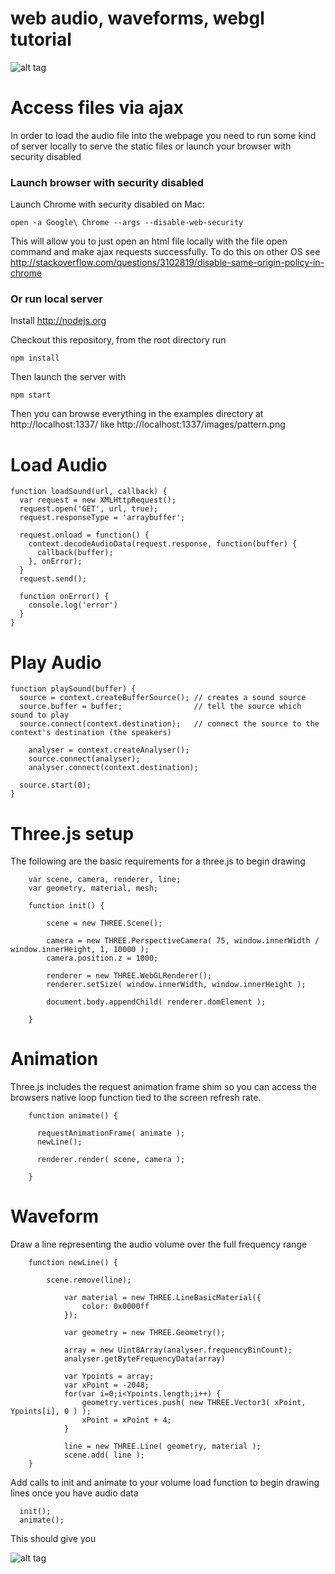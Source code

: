web audio, waveforms, webgl tutorial
===========

![alt tag](https://raw.github.com/aaronhans/webaudioviz/master/examples/images/pattern.png)

# Access files via ajax

In order to load the audio file into the webpage you need to run some kind of server locally to serve the static files or launch your browser with security disabled

### Launch browser with security disabled

Launch Chrome with security disabled on Mac:

```
open -a Google\ Chrome --args --disable-web-security
```

This will allow you to just open an html file locally with the file open command and make ajax requests successfully. To do this on other OS see http://stackoverflow.com/questions/3102819/disable-same-origin-policy-in-chrome

### Or run local server

Install http://nodejs.org

Checkout this repository, from the root directory run

```
npm install
```

Then launch the server with 

```
npm start
```

Then you can browse everything in the examples directory at http://localhost:1337/ like http://localhost:1337/images/pattern.png

# Load Audio

```
function loadSound(url, callback) {
  var request = new XMLHttpRequest();
  request.open('GET', url, true);
  request.responseType = 'arraybuffer';

  request.onload = function() {
    context.decodeAudioData(request.response, function(buffer) {
      callback(buffer);
    }, onError);
  }
  request.send();

  function onError() {
  	console.log('error')
  }
}
```

# Play Audio

```
function playSound(buffer) {
  source = context.createBufferSource(); // creates a sound source
  source.buffer = buffer;                // tell the source which sound to play
  source.connect(context.destination);   // connect the source to the context's destination (the speakers)

	analyser = context.createAnalyser();
	source.connect(analyser);
	analyser.connect(context.destination);

  source.start(0);
}
```

# Three.js setup

The following are the basic requirements for a three.js to begin drawing

```
    var scene, camera, renderer, line;
    var geometry, material, mesh;

    function init() {

        scene = new THREE.Scene();

        camera = new THREE.PerspectiveCamera( 75, window.innerWidth / window.innerHeight, 1, 10000 );
        camera.position.z = 1000;

        renderer = new THREE.WebGLRenderer();
        renderer.setSize( window.innerWidth, window.innerHeight );

        document.body.appendChild( renderer.domElement );

    }
```


# Animation

Three.js includes the request animation frame shim so you can access the browsers native loop function tied to the screen refresh rate.

```
    function animate() {

      requestAnimationFrame( animate );
      newLine();

      renderer.render( scene, camera );

    }
```

# Waveform

Draw a line representing the audio volume over the full frequency range

```
    function newLine() {

    	scene.remove(line);

			var material = new THREE.LineBasicMaterial({
				color: 0x0000ff
			});

			var geometry = new THREE.Geometry();

			array = new Uint8Array(analyser.frequencyBinCount);
			analyser.getByteFrequencyData(array)

			var Ypoints = array;
			var xPoint = -2048;
			for(var i=0;i<Ypoints.length;i++) {
				geometry.vertices.push( new THREE.Vector3( xPoint, Ypoints[i], 0 ) );
				xPoint = xPoint + 4;
			}

			line = new THREE.Line( geometry, material );
			scene.add( line );
    }
```

Add calls to init and animate to your volume load function to begin drawing lines once you have audio data

```
  init();
  animate();
```

This should give you

![alt tag](https://raw.github.com/aaronhans/webaudioviz/master/examples/images/freq.png)


